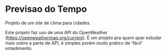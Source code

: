 # Previsao do Tempo
Projeto de um site de clima para cidades.  

Este projeto faz uso de uma API do OpenWeather (https://openweathermap.org/current). É um projeto pra quem quer estudar mais sobre a parte de API, é simples porém muito pratico de 'fácil' entedimento.
